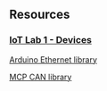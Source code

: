 ## Resources

### [IoT Lab 1 - Devices](https://docs.google.com/document/d/1ppZn1diJxWYqtZe8EWygvLsDDvObp3NYrYPjHCb5JeY/edit#heading=h.4v8y1vdaxu7g)

[Arduino Ethernet library](https://www.arduino.cc/en/Reference/Ethernet)

[MCP CAN library](https://github.com/coryjfowler/MCP_CAN_lib)